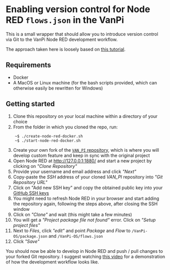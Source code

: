 # Enabling version control for Node RED `flows.json` in the VanPi

This is a small wrapper that should allow you to introduce version control via Git to the VanPi Node RED development workflow.

The approach taken here is loosely based on [this tutorial](https://binnes.github.io/Node-RED-container-prod/Node-REDsourceControl/index.html).

## Requirements

- Docker
- A MacOS or Linux machine (for the bash scripts provided, which can otherwise easily be rewritten for Windows)

## Getting started

1. Clone this repository on your local machine within a directory of your choice
2. From the folder in which you cloned the repo, run:
```
    ~$ ./create-node-red-docker.sh
    ~$ ./start-node-red-docker.sh
```

3. Create your own fork of the [`VAN_PI` repository](https://github.com/Pekaway/VAN_PI), which is where you will develop custom feature and keep in sync with the original project
4. Open Node RED at http://127.0.0.1:1880/ and start a new project by clicking on _"Clone Repository"_
5. Provide your username and email address and click _"Next"_
6. Copy-paste the _SSH_ address of your cloned _VAN_PI_ repository into _"Git Repository URL"_
7. Click on "Add new SSH key" and copy the obtained public key into your [GitHub SSH keys](https://github.com/settings/keys)
8. You might need to refresh Node RED in your browser and start adding the repository again, following the steps above, after closing the SSH window
9. Click on _"Clone"_ and wait (this might take a few minutes)
10. You will get a _"Project package file not found"_ error. Click on _"Setup project files"_
11. Next to _Files_, click _"edit"_ and point _Package_ and _Flow_ to `/VanPi-OS/package.json` and `/VanPi-OS/flows.json`
12. Click _"Save"_

You should now be able to develop in Node RED and push / pull changes to your forked Git repository. I suggest watching [this video](https://www.youtube.com/watch?v=ecrjDfZth-w) for a demonstration of how the development workflow looks like.